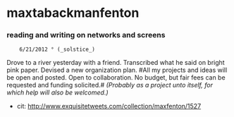 maxtabackmanfenton
==================

### reading and writing on networks and screens ###

		6/21/2012 ° (_solstice_)

Drove to a river yesterday with a friend. Transcribed what he said on bright pink paper. Devised a new organization plan. 
#All my projects and ideas will be open and posted. Open to collaboration. No budget, but fair fees can be requested and funding solicited.#
*(Probably as a project unto itself, for which help will also be welcomed.)*

* cit: http://www.exquisitetweets.com/collection/maxfenton/1527